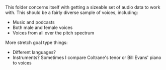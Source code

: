 This folder concerns itself with getting a sizeable set of audio data to work with. This should be a fairly diverse sample of voices, including:
- Music and podcasts
- Both male and female voices
- Voices from all over the pitch spectrum

More stretch goal type things:
- Different languages?
- Instruments? Sometimes I compare Coltrane's tenor or Bill Evans' piano to voices
